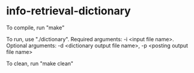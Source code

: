 # info-retrieval-dictionary


To compile, run "make"

To run, use "./dictionary". 
Required arguments: -i \<input file name\>.
Optional arguments: -d \<dictionary output file name\>, -p \<posting output file name\> 

To clean, run "make clean"
